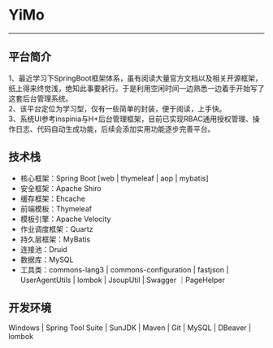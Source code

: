 # YiMo
--------------------
## 平台简介
1、最近学习下SpringBoot框架体系，虽有阅读大量官方文档以及相关开源框架，纸上得来终觉浅，绝知此事要躬行。于是利用空闲时间一边熟悉一边着手开始写了这套后台管理系统。<br>
2、该平台定位为学习型，仅有一些简单的封装，便于阅读，上手快。<br>
3、系统UI参考inspinia与H+后台管理框架，目前已实现RBAC通用授权管理、操作日志、代码自动生成功能，后续会添加实用功能逐步完善平台。<br>

## 技术栈
* 核心框架：Spring Boot [web | thymeleaf | aop | mybatis] 
* 安全框架：Apache Shiro
* 缓存框架：Ehcache
* 前端模板：Thymeleaf
* 模板引擎：Apache Velocity
* 作业调度框架：Quartz
* 持久层框架：MyBatis
* 连接池：Druid 
* 数据库：MySQL
* 工具类：commons-lang3 | commons-configuration | fastjson | UserAgentUtils | lombok | JsoupUtil | Swagger ｜PageHelper

## 开发环境
Windows | Spring Tool Suite  | SunJDK | Maven  | Git | MySQL | DBeaver | lombok